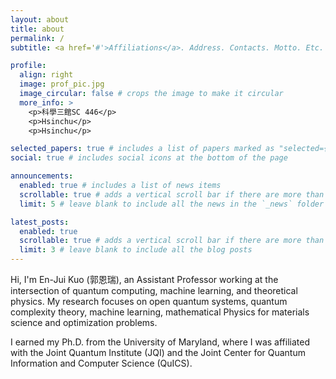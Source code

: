 ```yaml
---
layout: about
title: about
permalink: /
subtitle: <a href='#'>Affiliations</a>. Address. Contacts. Motto. Etc.

profile:
  align: right
  image: prof_pic.jpg
  image_circular: false # crops the image to make it circular
  more_info: >
    <p>科學三館SC 446</p>
    <p>Hsinchu</p>
    <p>Hsinchu</p>

selected_papers: true # includes a list of papers marked as "selected={true}"
social: true # includes social icons at the bottom of the page

announcements:
  enabled: true # includes a list of news items
  scrollable: true # adds a vertical scroll bar if there are more than 3 news items
  limit: 5 # leave blank to include all the news in the `_news` folder

latest_posts:
  enabled: true
  scrollable: true # adds a vertical scroll bar if there are more than 3 new posts items
  limit: 3 # leave blank to include all the blog posts
---
```



Hi, I'm En-Jui Kuo (郭恩瑞), an Assistant Professor working at the intersection of quantum computing, machine learning, and theoretical physics. My research focuses on open quantum systems, quantum complexity theory, machine learning, mathematical Physics for materials science and optimization problems.

I earned my Ph.D. from the University of Maryland, where I was affiliated with the Joint Quantum Institute (JQI) and the Joint Center for Quantum Information and Computer Science (QuICS). 


